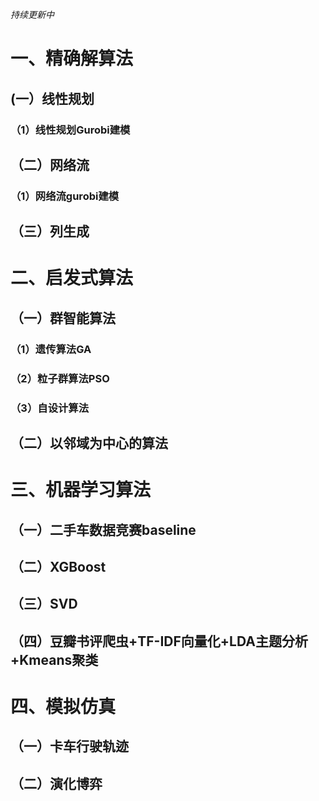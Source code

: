 *持续更新中*
# 一、精确解算法 #
## (一）线性规划 ##
### （1）线性规划Gurobi建模 ###
## （二）网络流 ##
### （1）网络流gurobi建模 ###
## （三）列生成 ##
# 二、启发式算法 #
## （一）群智能算法 ##
### （1）遗传算法GA ###
### （2）粒子群算法PSO ###
### （3）自设计算法 ###
## （二）以邻域为中心的算法 ##
# 三、机器学习算法 #
## （一）二手车数据竞赛baseline ##
## （二）XGBoost ##
## （三）SVD ##
## （四）豆瓣书评爬虫+TF-IDF向量化+LDA主题分析+Kmeans聚类 ##
# 四、模拟仿真 #
## （一）卡车行驶轨迹 ##
## （二）演化博弈 ##